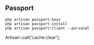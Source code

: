 ## Passport
```
php artisan passport:keys
php artisan passport:install
php artisan passport:client --personal
```

Artisan::call('cache:clear');